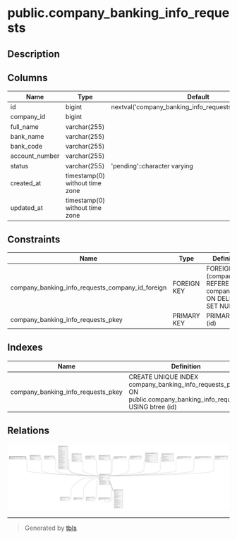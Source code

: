 # public.company_banking_info_requests

## Description

## Columns

| Name           | Type                           | Default                                                   | Nullable | Parents                                 |
| -------------- | ------------------------------ | --------------------------------------------------------- | -------- | --------------------------------------- |
| id             | bigint                         | nextval('company_banking_info_requests_id_seq'::regclass) | false    |                                         |
| company_id     | bigint                         |                                                           | false    | [public.companies](public.companies.md) |
| full_name      | varchar(255)                   |                                                           | false    |                                         |
| bank_name      | varchar(255)                   |                                                           | false    |                                         |
| bank_code      | varchar(255)                   |                                                           | false    |                                         |
| account_number | varchar(255)                   |                                                           | false    |                                         |
| status         | varchar(255)                   | 'pending'::character varying                              | false    |                                         |
| created_at     | timestamp(0) without time zone |                                                           | true     |                                         |
| updated_at     | timestamp(0) without time zone |                                                           | true     |                                         |

## Constraints

| Name                                             | Type        | Definition                                                           |
| ------------------------------------------------ | ----------- | -------------------------------------------------------------------- |
| company_banking_info_requests_company_id_foreign | FOREIGN KEY | FOREIGN KEY (company_id) REFERENCES companies(id) ON DELETE SET NULL |
| company_banking_info_requests_pkey               | PRIMARY KEY | PRIMARY KEY (id)                                                     |

## Indexes

| Name                               | Definition                                                                                                      |
| ---------------------------------- | --------------------------------------------------------------------------------------------------------------- |
| company_banking_info_requests_pkey | CREATE UNIQUE INDEX company_banking_info_requests_pkey ON public.company_banking_info_requests USING btree (id) |

## Relations

![er](public.company_banking_info_requests.svg)

---

> Generated by [tbls](https://github.com/k1LoW/tbls)
